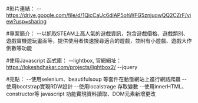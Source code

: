 #影片連結：
--https://drive.google.com/file/d/1QicCaUc6diAP5ohWFG5znjuowQQ2CZrF/view?usp=sharing

#專案簡介：
--以抓取STEAM上高人氣的遊戲資訊，包含遊戲價格、遊戲類別、遊戲實機遊玩畫面等，提供使用者快速搜尋適合的遊戲，並附有小遊戲、遊戲大作倒數等功能

#使用Javascript 函式庫：
--lightbox, 官網網址：https://lokeshdhakar.com/projects/lightbox2/
--jquery

#亮點：
--使用selenium、beautifulsoup 等套件在動態網站上進行網路爬蟲
--使用bootstrap實現RDW設計 
--使用localstrage 存取變數
--使用innerHTML、constructor等 javascript 功能實現資料讀取、DOM元素新增更改
